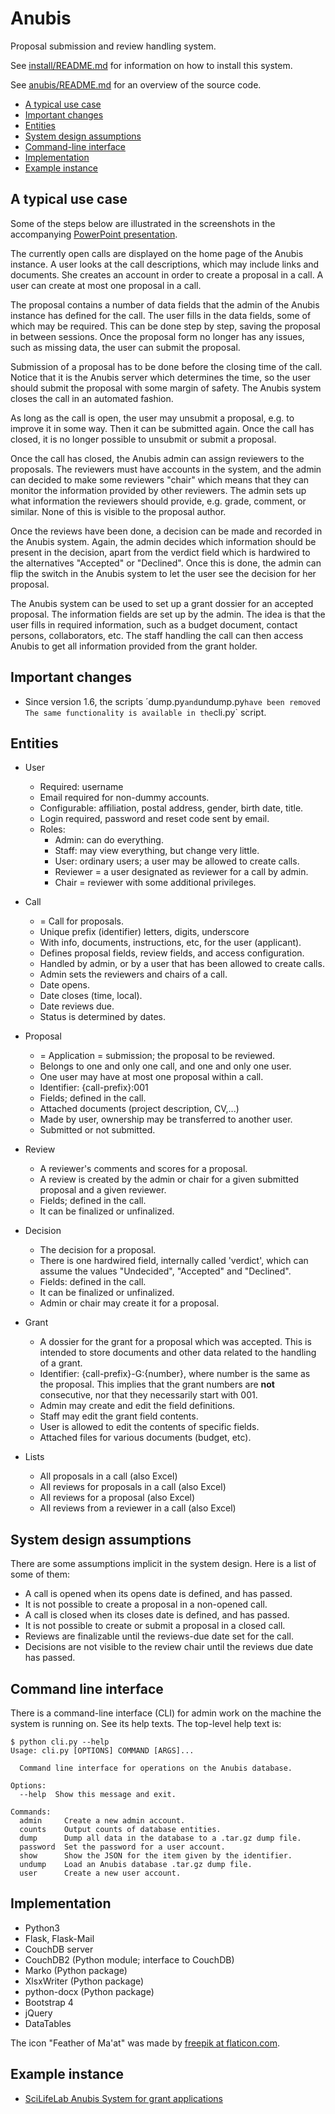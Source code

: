 # Anubis

Proposal submission and review handling system.

See [install/README.md](install/README.md) for information on how to install
this system.

See [anubis/README.md](anubis/README.md) for an overview of
the source code.

- [A typical use case](#a-typical-use-case)
- [Important changes](#important-changes)
- [Entities](#entities)
- [System design assumptions](#system-design-assumptions)
- [Command-line interface](#command-line-interface)
- [Implementation](#implementation)
- [Example instance](#example-instance)

## A typical use case

Some of the steps below are illustrated in the screenshots in the accompanying
[PowerPoint presentation](https://github.com/pekrau/Anubis/raw/master/Anubis-common-actions.pptx).

The currently open calls are displayed on the home page of the Anubis
instance.  A user looks at the call descriptions, which may include
links and documents.  She creates an account in order to create a
proposal in a call. A user can create at most one proposal in a call.

The proposal contains a number of data fields that the admin of the
Anubis instance has defined for the call. The user fills in the data
fields, some of which may be required. This can be done step by step,
saving the proposal in between sessions. Once the proposal form no
longer has any issues, such as missing data, the user can submit the
proposal.

Submission of a proposal has to be done before the closing time of the
call. Notice that it is the Anubis server which determines the time,
so the user should submit the proposal with some margin of safety. The
Anubis system closes the call in an automated fashion.

As long as the call is open, the user may unsubmit a proposal, e.g. to
improve it in some way. Then it can be submitted again. Once the call
has closed, it is no longer possible to unsubmit or submit a proposal.

Once the call has closed, the Anubis admin can assign reviewers to the
proposals. The reviewers must have accounts in the system, and the
admin can decided to make some reviewers "chair" which means that they
can monitor the information provided by other reviewers. The admin
sets up what information the reviewers should provide, e.g. grade,
comment, or similar. None of this is visible to the proposal author.

Once the reviews have been done, a decision can be made and recorded
in the Anubis system. Again, the admin decides which information
should be present in the decision, apart from the verdict field which
is hardwired to the alternatives "Accepted" or "Declined". Once this
is done, the admin can flip the switch in the Anubis system to let
the user see the decision for her proposal.

The Anubis system can be used to set up a grant dossier for an
accepted proposal. The information fields are set up by the admin. The
idea is that the user fills in required information, such as a budget
document, contact persons, collaborators, etc. The staff handling the
call can then access Anubis to get all information provided from the
grant holder.

## Important changes

- Since version 1.6, the scripts ´dump.py` and `undump.py` have been removed
  The same functionality is available in the `cli.py` script.

## Entities

- User
  - Required: username
  - Email required for non-dummy accounts.
  - Configurable: affiliation, postal address, gender, birth date, title.
  - Login required, password and reset code sent by email.
  - Roles:
    - Admin: can do everything.
    - Staff: may view everything, but change very little.
    - User: ordinary users; a user may be allowed to create calls.
    - Reviewer = a user designated as reviewer for a call by admin.
    - Chair = reviewer with some additional privileges.
  
- Call
  - = Call for proposals.
  - Unique prefix (identifier) letters, digits, underscore
  - With info, documents, instructions, etc, for the user (applicant).
  - Defines proposal fields, review fields, and access configuration.
  - Handled by admin, or by a user that has been allowed to create calls.
  - Admin sets the reviewers and chairs of a call.
  - Date opens.
  - Date closes (time, local).
  - Date reviews due.
  - Status is determined by dates.
  
- Proposal
  - = Application = submission; the proposal to be reviewed.
  - Belongs to one and only one call, and one and only one user.
  - One user may have at most one proposal within a call.
  - Identifier: {call-prefix}:001
  - Fields; defined in the call.
  - Attached documents (project description, CV,...)
  - Made by user, ownership may be transferred to another user.
  - Submitted or not submitted.
  
- Review
  - A reviewer's comments and scores for a proposal.
  - A review is created by the admin or chair for a given
    submitted proposal and a given reviewer.
  - Fields; defined in the call.
  - It can be finalized or unfinalized.

- Decision
  - The decision for a proposal.
  - There is one hardwired field, internally called 'verdict', which
    can assume the values "Undecided", "Accepted" and "Declined".
  - Fields: defined in the call.
  - It can be finalized or unfinalized.
  - Admin or chair may create it for a proposal.

- Grant
  - A dossier for the grant for a proposal which was accepted. This is
    intended to store documents and other data related to the handling
    of a grant.
  - Identifier: {call-prefix}-G:{number}, where number is the same as
    the proposal. This implies that the grant numbers are **not**
    consecutive, nor that they necessarily start with 001.
  - Admin may create and edit the field definitions.
  - Staff may edit the grant field contents.
  - User is allowed to edit the contents of specific fields.
  - Attached files for various documents (budget, etc).

- Lists
  - All proposals in a call (also Excel)
  - All reviews for proposals in a call (also Excel)
  - All reviews for a proposal (also Excel)
  - All reviews from a reviewer in a call (also Excel)

## System design assumptions

There are some assumptions implicit in the system design. Here is a list
of some of them:

- A call is opened when its opens date is defined, and has passed.
- It is not possible to create a proposal in a non-opened call.
- A call is closed when its closes date is defined, and has passed.
- It is not possible to create or submit a proposal in a closed call.
- Reviews are finalizable until the reviews-due date set for the call.
- Decisions are not visible to the review chair until the reviews due date
  has passed.


## Command line interface

There is a command-line interface (CLI) for admin work on the machine the system is running on. See its help texts. The top-level help text is:

```
$ python cli.py --help
Usage: cli.py [OPTIONS] COMMAND [ARGS]...

  Command line interface for operations on the Anubis database.

Options:
  --help  Show this message and exit.

Commands:
  admin     Create a new admin account.
  counts    Output counts of database entities.
  dump      Dump all data in the database to a .tar.gz dump file.
  password  Set the password for a user account.
  show      Show the JSON for the item given by the identifier.
  undump    Load an Anubis database .tar.gz dump file.
  user      Create a new user account.
```

## Implementation

- Python3
- Flask, Flask-Mail
- CouchDB server
- CouchDB2 (Python module; interface to CouchDB)
- Marko (Python package)
- XlsxWriter (Python package)
- python-docx (Python package)
- Bootstrap 4
- jQuery
- DataTables

The icon "Feather of Ma'at" was made by
[freepik at flaticon.com](https://www.flaticon.com/authors/freepik).


Example instance
----------------

- [SciLifeLab Anubis System for grant applications](https://anubis.scilifelab.se/)
